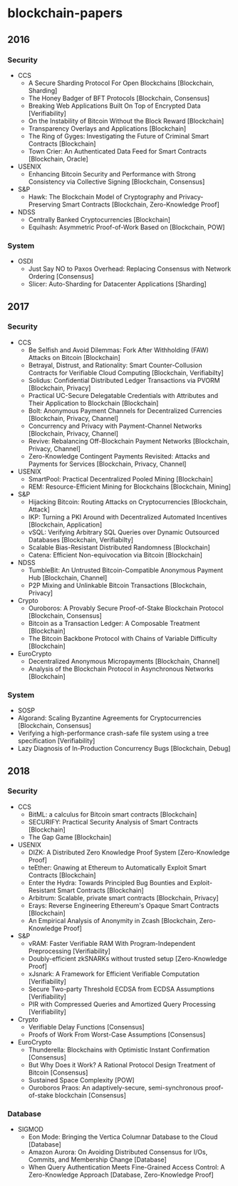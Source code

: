 # blockchain-papers

## 2016	

### Security	

- CCS	
  - A Secure Sharding Protocol For Open Blockchains	[Blockchain, Sharding]
  - The Honey Badger of BFT Protocols	[Blockchain, Consensus]
  - Breaking Web Applications Built On Top of Encrypted Data	[Verifiability]
  - On the Instability of Bitcoin Without the Block Reward	[Blockchain]
  - Transparency Overlays and Applications	[Blockchain]
  - The Ring of Gyges: Investigating the Future of Criminal Smart Contracts	[Blockchain]
  - Town Crier: An Authenticated Data Feed for Smart Contracts	[Blockchain, Oracle]
- USENIX	
  - Enhancing Bitcoin Security and Performance with Strong Consistency via Collective Signing	[Blockchain, Consensus]
- S&P	
  - Hawk: The Blockchain Model of Cryptography and Privacy-Preserving Smart Contracts	[Blockchain, Zero-Knowledge Proof]
- NDSS	
  - Centrally Banked Cryptocurrencies	[Blockchain]
  - Equihash: Asymmetric Proof-of-Work Based on	[Blockchain, POW]

### System	
- OSDI	
  - Just Say NO to Paxos Overhead: Replacing Consensus with Network Ordering	[Consensus]
  - Slicer: Auto-Sharding for Datacenter Applications	[Sharding]
## 2017	

### Security	

- CCS	
  - Be Selfish and Avoid Dilemmas: Fork After Withholding (FAW) Attacks on Bitcoin	[Blockchain]
  - Betrayal, Distrust, and Rationality: Smart Counter-Collusion Contracts for Verifiable Cloud Computing	[Blockchain, Verifiabilty]
  - Solidus: Confidential Distributed Ledger Transactions via PVORM	[Blockchain, Privacy]
  - Practical UC-Secure Delegatable Credentials with Attributes and Their Application to Blockchain	[Blockchain]
  - Bolt: Anonymous Payment Channels for Decentralized Currencies	[Blockchain, Privacy, Channel]
  - Concurrency and Privacy with Payment-Channel Networks	[Blockchain, Privacy, Channel]
  - Revive: Rebalancing Off-Blockchain Payment Networks	[Blockchain, Privacy, Channel]
  - Zero-Knowledge Contingent Payments Revisited: Attacks and Payments for Services	[Blockchain, Privacy, Channel]
- USENIX	
  - SmartPool: Practical Decentralized Pooled Mining	[Blockchain]
  - REM: Resource-Efficient Mining for Blockchains	[Blockchain, Mining]
- S&P	
  - Hijacking Bitcoin: Routing Attacks on Cryptocurrencies	[Blockchain, Attack]
  - IKP: Turning a PKI Around with Decentralized Automated Incentives	[Blockchain, Application]
  - vSQL: Verifying Arbitrary SQL Queries over Dynamic Outsourced Databases	[Blockchain, Verifiabilty]
  - Scalable Bias-Resistant Distributed Randomness	[Blockchain]
  - Catena: Efficient Non-equivocation via Bitcoin	[Blockchain]
- NDSS
  - TumbleBit: An Untrusted Bitcoin-Compatible Anonymous Payment Hub	[Blockchain, Channel]
  - P2P Mixing and Unlinkable Bitcoin Transactions	[Blockchain, Privacy]
- Crypto
  - Ouroboros: A Provably Secure Proof-of-Stake Blockchain Protocol	[Blockchain, Consensus]
  - Bitcoin as a Transaction Ledger: A Composable Treatment	[Blockchain]
  - The Bitcoin Backbone Protocol with Chains of Variable Difficulty	[Blockchain]
- EuroCrypto	
  - Decentralized Anonymous Micropayments	[Blockchain, Channel]
  - Analysis of the Blockchain Protocol in Asynchronous Networks	[Blockchain]
	
### System	

 - SOSP	
  - Algorand: Scaling Byzantine Agreements for Cryptocurrencies	[Blockchain, Consensus]
  - Verifying a high-performance crash-safe file system using a tree specification	[Verifiability]
  - Lazy Diagnosis of In-Production Concurrency Bugs	[Blockchain, Debug]
	
## 2018	

### Security	

- CCS	
  - BitML: a calculus for Bitcoin smart contracts	[Blockchain]
  - SECURIFY: Practical Security Analysis of Smart Contracts	[Blockchain]
  - The Gap Game	[Blockchain]
- USENIX	
  - DIZK: A Distributed Zero Knowledge Proof System	[Zero-Knowledge Proof]
  - teEther: Gnawing at Ethereum to Automatically Exploit Smart Contracts	[Blockchain]
  - Enter the Hydra: Towards Principled Bug Bounties and Exploit-Resistant Smart Contracts	[Blockchain]
  - Arbitrum: Scalable, private smart contracts	[Blockchain, Privacy]
  - Erays: Reverse Engineering Ethereum's Opaque Smart Contracts	[Blockchain]
  - An Empirical Analysis of Anonymity in Zcash	[Blockchain, Zero-Knowledge Proof]
- S&P	
  - vRAM: Faster Verifiable RAM With Program-Independent Preprocessing   	[Verifiability]
  - Doubly-efficient zkSNARKs without trusted setup   	[Zero-Knowledge Proof]
  - xJsnark: A Framework for Efficient Verifiable Computation	[Verifiability]
  - Secure Two-party Threshold ECDSA from ECDSA Assumptions	[Verifiability]
  - PIR with Compressed Queries and Amortized Query Processing	[Verifiability]
- Crypto
  - Verifiable Delay Functions	[Consensus]
  - Proofs of Work From Worst-Case Assumptions	[Consensus]
- EuroCrypto	
  - Thunderella: Blockchains with Optimistic Instant Confirmation	[Consensus]
  - But Why Does it Work? A Rational Protocol Design Treatment of Bitcoin	[Consensus]
  - Sustained Space Complexity	[POW]
  - Ouroboros Praos: An adaptively-secure, semi-synchronous proof-of-stake blockchain	[Consensus]

### Database
- SIGMOD	
  - Eon Mode: Bringing the Vertica Columnar Database to the Cloud	[Database]
  - Amazon Aurora: On Avoiding Distributed Consensus for I/Os, Commits, and Membership Change	[Database]
  - When Query Authentication Meets Fine-Grained Access Control: A Zero-Knowledge Approach	[Database, Zero-Knowledge Proof]
